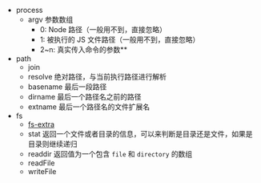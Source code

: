 - process
  - argv 参数数组
    - 0: Node 路径（一般用不到，直接忽略）
    - 1: 被执行的 JS 文件路径（一般用不到，直接忽略）
    - 2~n: 真实传入命令的参数**
- path
  - join
  - resolve 绝对路径，与当前执行路径进行解析
  - basename 最后一段路径
  - dirname 最后一个路径名之前的路径
  - extname 最后一个路径名的文件扩展名
- fs
  - [fs-extra](https://github.com/jprichardson/node-fs-extra)
  - stat 返回一个文件或者目录的信息，可以来判断是目录还是文件，如果是目录则继续递归
  - readdir 返回值为一个包含 `file` 和 `directory` 的数组
  - readFile
  - writeFile